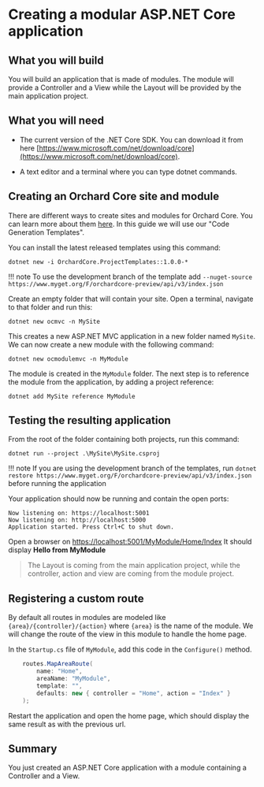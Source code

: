 # Creating a modular ASP.NET Core application

## What you will build

You will build an application that is made of modules. The module will provide a Controller and a View while the Layout will
be provided by the main application project.

## What you will need

- The current version of the .NET Core SDK. You can download it from here [https://www.microsoft.com/net/download/core](https://www.microsoft.com/net/download/core).

- A text editor and a terminal where you can type dotnet commands.

## Creating an Orchard Core site and module

There are different ways to create sites and modules for Orchard Core. You can learn more about them [here](../../templates/README.md). In this guide we will use our "Code Generation Templates".

You can install the latest released templates using this command:

```dotnet new -i OrchardCore.ProjectTemplates::1.0.0-*```

!!! note
    To use the development branch of the template add `--nuget-source https://www.myget.org/F/orchardcore-preview/api/v3/index.json`

Create an empty folder that will contain your site. Open a terminal, navigate to that folder and run this:

```dotnet new ocmvc -n MySite```

This creates a new ASP.NET MVC application in a new folder named `MySite`.
We can now create a new module with the following command:

```dotnet new ocmodulemvc -n MyModule```

The module is created in the `MyModule` folder.
The next step is to reference the module from the application, by adding a project reference:

```dotnet add MySite reference MyModule```

## Testing the resulting application

From the root of the folder containing both projects, run this command:

`dotnet run --project .\MySite\MySite.csproj`

!!! note
    If you are using the development branch of the templates, run `dotnet restore https://www.myget.org/F/orchardcore-preview/api/v3/index.json` before running the application

Your application should now be running and contain the open ports:

```
Now listening on: https://localhost:5001
Now listening on: http://localhost:5000
Application started. Press Ctrl+C to shut down.
```

Open a browser on <https://localhost:5001/MyModule/Home/Index>
It should display __Hello from MyModule__

> The Layout is coming from the main application project, while the controller, action and view are coming from the module project.

## Registering a custom route

By default all routes in modules are modeled like `{area}/{controller}/{action}` where `{area}` is the name of the module.
We will change the route of the view in this module to handle the home page.

In the `Startup.cs` file of `MyModule`, add this code in the `Configure()` method.

```csharp
    routes.MapAreaRoute(
        name: "Home",
        areaName: "MyModule",
        template: "",
        defaults: new { controller = "Home", action = "Index" }
    );
```

Restart the application and open the home page, which should display the same result as with the previous url.

## Summary

You just created an ASP.NET Core application with a module containing a Controller and a View.
